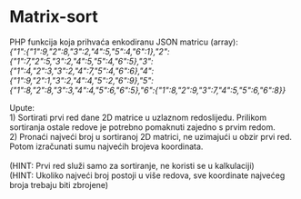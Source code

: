 # Matrix-sort
PHP funkcija koja prihvaća enkodiranu JSON matricu (array):<br>
<i>{"1":{"1":9,"2":8,"3":2,"4":5,"5":4,"6":1},"2":{"1":7,"2":5,"3":2,"4":5,"5":4,"6":5},"3":{"1":4,"2":3,"3":2,"4":7,"5":4,"6":6},"4":{"1":9,"2":1,"3":2,"4":4,"5":2,"6":9},"5":{"1":8,"2":8,"3":3,"4":4,"5":6,"6":5},"6":{"1":8,"2":9,"3":7,"4":5,"5":6,"6":8}}</i>

Upute:<br>
    1) Sortirati prvi red dane 2D matrice u uzlaznom redoslijedu. Prilikom sortiranja ostale redove je potrebno pomaknuti zajedno s prvim redom.<br>
    2) Pronaći najveći broj u sortiranoj 2D matrici, ne uzimajući u obzir prvi red. Potom izračunati sumu najvećih brojeva koordinata.<br><br>
(HINT: Prvi red služi samo za sortiranje, ne koristi se u kalkulaciji)<br>
(HINT: Ukoliko najveći broj postoji u više redova, sve koordinate najvećeg broja trebaju biti zbrojene)
